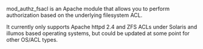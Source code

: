 mod_authz_fsacl is an Apache module that allows you to perform authorization
based on the underlying filesystem ACL.

It currently only supports Apache httpd 2.4 and ZFS ACLs under Solaris and
illumos based operating systems, but could be updated at some point for 
other OS/ACL types.
